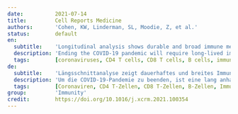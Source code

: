 ```yaml
---
date:          2021-07-14
title:         Cell Reports Medicine
authors:       'Cohen, KW, Linderman, SL, Moodie, Z, et al.'
status:        default
en:
  subtitle:    'Longitudinal analysis shows durable and broad immune memory after SARS-CoV-2 infection with persisting antibody responses and memory B and T cells'
  description: 'Ending the COVID-19 pandemic will require long-lived immunity to SARS-CoV-2. Here, we evaluate 254 COVID-19 patients longitudinally up to 8 months and find durable broad-based immune responses. SARS-CoV-2 spike binding and neutralizing antibodies exhibit a bi-phasic decay with an extended half-life of >200 days suggesting the generation of longer-lived plasma cells. SARS-CoV-2 infection also boosts antibody titers to SARS-CoV-1 and common betacoronaviruses. In addition, spike-specific IgG+ memory B cells persist, which bodes well for a rapid antibody response upon virus re-exposure or vaccination. Virus-specific CD4+ and CD8+ T cells are polyfunctional and maintained with an estimated half-life of 200 days. Interestingly, CD4+ T cell responses equally target several SARS-CoV-2 proteins, whereas the CD8+ T cell responses preferentially target the nucleoprotein, highlighting the potential importance of including the nucleoprotein in future vaccines. Taken together, these results suggest that broad and effective immunity may persist long-term in recovered COVID-19 patients.'
  tags:        [coronaviruses, CD4 T cells, CD8 T cells, B cells, immune memory, neutralizing antibody, binding antibody, immune correlates]
de:
  subtitle:    'Längsschnittanalyse zeigt dauerhaftes und breites Immungedächtnis nach SARS-CoV-2-Infektion mit anhaltenden Antikörperantworten und Gedächtnis-B- und T-Zellen'
  description: 'Um die COVID-19-Pandemie zu beenden, ist eine lang anhaltende Immunität gegen SARS-CoV-2 erforderlich. Wir haben 254 COVID-19-Patienten über einen Zeitraum von bis zu 8 Monaten untersucht und eine dauerhafte, breit angelegte Immunantwort festgestellt. SARS-CoV-2-Spike-bindende und neutralisierende Antikörper zeigen einen zweiphasigen Zerfall mit einer verlängerten Halbwertszeit von >200 Tagen, was auf die Bildung langlebiger Plasmazellen schließen lässt. Eine SARS-CoV-2-Infektion erhöht auch die Antikörpertiter gegen SARS-CoV-1 und gewöhnliche Betacoronaviren. Darüber hinaus persistieren Spike-spezifische IgG+-Gedächtnis-B-Zellen, was eine schnelle Antikörperreaktion bei erneuter Virusexposition oder Impfung erwarten lässt. Virusspezifische CD4+ und CD8+ T-Zellen sind polyfunktional und bleiben mit einer geschätzten Halbwertszeit von 200 Tagen erhalten. Interessanterweise richten sich die Antworten der CD4+ T-Zellen gleichermaßen gegen mehrere SARS-CoV-2-Proteine, während die Antworten der CD8+ T-Zellen vorzugsweise gegen das Nukleoprotein gerichtet sind, was die potenzielle Bedeutung der Aufnahme des Nukleoproteins in künftige Impfstoffe unterstreicht. Zusammengenommen deuten diese Ergebnisse darauf hin, dass eine breite und wirksame Immunität bei genesenen COVID-19-Patienten langfristig bestehen bleiben kann.' 
  tags:        [Coronaviren, CD4 T-Zellen, CD8 T-Zellen, B-Zellen, Immungedächtnis, neutralisierende Antikörper, bindende Antikörper, Immunkorrelate]
group:         'Immunity'
credit:        https://doi.org/10.1016/j.xcrm.2021.100354
---
```

